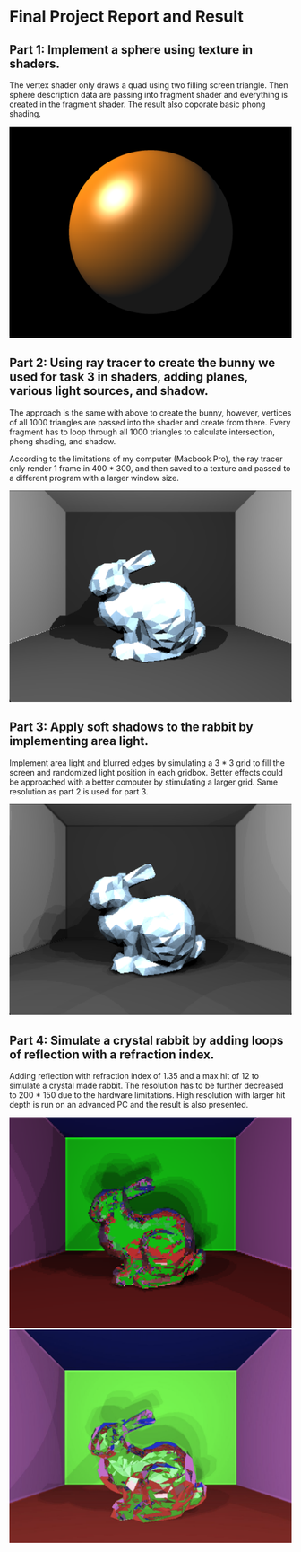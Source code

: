 # Final Project Report and Result

## Part 1: Implement a sphere using texture in shaders.
<p> The vertex shader only draws a quad using two filling screen triangle. Then sphere description data are passing into fragment shader and everything is created in the fragment shader. The result also coporate basic phong shading. </p>

![Alt text](./result/part1.png)

## Part 2: Using ray tracer to create the bunny we used for task 3 in shaders, adding planes, various light sources, and shadow.
<p> The approach is the same with above to create the bunny, however, vertices of all 1000 triangles are passed into the shader and create from there. Every fragment has to loop through all 1000 triangles to calculate intersection, phong shading, and shadow. </p>

<p> According to the limitations of my computer (Macbook Pro), the ray tracer only render 1 frame in 400 * 300, and then saved to a texture and passed to a different program with a larger window size.</p>

![Alt text](./result/part2.png)

## Part 3: Apply soft shadows to the rabbit by implementing area light.
<p> Implement area light and blurred edges by simulating a 3 * 3 grid to fill the screen and randomized light position in each gridbox. Better effects could be approached with a better computer by stimulating a larger grid. Same resolution as part 2 is used for part 3. </p>

![Alt text](./result/part3.png)

## Part 4: Simulate a crystal rabbit by adding loops of reflection with a refraction index.
<p> Adding reflection with refraction index of 1.35 and a max hit of 12 to simulate a crystal made rabbit. The resolution has to be further decreased to 200 * 150 due to the hardware limitations. High resolution with larger hit depth is run on an advanced PC and the result is also presented. </p>

![Alt text](./result/part4LD.png)
![Alt text](./result/part4HD.png)
